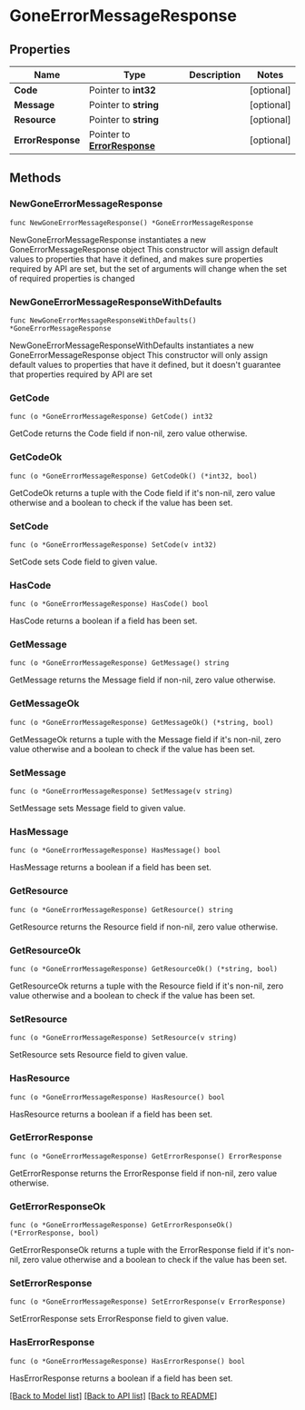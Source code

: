# GoneErrorMessageResponse

## Properties

Name | Type | Description | Notes
------------ | ------------- | ------------- | -------------
**Code** | Pointer to **int32** |  | [optional] 
**Message** | Pointer to **string** |  | [optional] 
**Resource** | Pointer to **string** |  | [optional] 
**ErrorResponse** | Pointer to [**ErrorResponse**](ErrorResponse.md) |  | [optional] 

## Methods

### NewGoneErrorMessageResponse

`func NewGoneErrorMessageResponse() *GoneErrorMessageResponse`

NewGoneErrorMessageResponse instantiates a new GoneErrorMessageResponse object
This constructor will assign default values to properties that have it defined,
and makes sure properties required by API are set, but the set of arguments
will change when the set of required properties is changed

### NewGoneErrorMessageResponseWithDefaults

`func NewGoneErrorMessageResponseWithDefaults() *GoneErrorMessageResponse`

NewGoneErrorMessageResponseWithDefaults instantiates a new GoneErrorMessageResponse object
This constructor will only assign default values to properties that have it defined,
but it doesn't guarantee that properties required by API are set

### GetCode

`func (o *GoneErrorMessageResponse) GetCode() int32`

GetCode returns the Code field if non-nil, zero value otherwise.

### GetCodeOk

`func (o *GoneErrorMessageResponse) GetCodeOk() (*int32, bool)`

GetCodeOk returns a tuple with the Code field if it's non-nil, zero value otherwise
and a boolean to check if the value has been set.

### SetCode

`func (o *GoneErrorMessageResponse) SetCode(v int32)`

SetCode sets Code field to given value.

### HasCode

`func (o *GoneErrorMessageResponse) HasCode() bool`

HasCode returns a boolean if a field has been set.

### GetMessage

`func (o *GoneErrorMessageResponse) GetMessage() string`

GetMessage returns the Message field if non-nil, zero value otherwise.

### GetMessageOk

`func (o *GoneErrorMessageResponse) GetMessageOk() (*string, bool)`

GetMessageOk returns a tuple with the Message field if it's non-nil, zero value otherwise
and a boolean to check if the value has been set.

### SetMessage

`func (o *GoneErrorMessageResponse) SetMessage(v string)`

SetMessage sets Message field to given value.

### HasMessage

`func (o *GoneErrorMessageResponse) HasMessage() bool`

HasMessage returns a boolean if a field has been set.

### GetResource

`func (o *GoneErrorMessageResponse) GetResource() string`

GetResource returns the Resource field if non-nil, zero value otherwise.

### GetResourceOk

`func (o *GoneErrorMessageResponse) GetResourceOk() (*string, bool)`

GetResourceOk returns a tuple with the Resource field if it's non-nil, zero value otherwise
and a boolean to check if the value has been set.

### SetResource

`func (o *GoneErrorMessageResponse) SetResource(v string)`

SetResource sets Resource field to given value.

### HasResource

`func (o *GoneErrorMessageResponse) HasResource() bool`

HasResource returns a boolean if a field has been set.

### GetErrorResponse

`func (o *GoneErrorMessageResponse) GetErrorResponse() ErrorResponse`

GetErrorResponse returns the ErrorResponse field if non-nil, zero value otherwise.

### GetErrorResponseOk

`func (o *GoneErrorMessageResponse) GetErrorResponseOk() (*ErrorResponse, bool)`

GetErrorResponseOk returns a tuple with the ErrorResponse field if it's non-nil, zero value otherwise
and a boolean to check if the value has been set.

### SetErrorResponse

`func (o *GoneErrorMessageResponse) SetErrorResponse(v ErrorResponse)`

SetErrorResponse sets ErrorResponse field to given value.

### HasErrorResponse

`func (o *GoneErrorMessageResponse) HasErrorResponse() bool`

HasErrorResponse returns a boolean if a field has been set.


[[Back to Model list]](../README.md#documentation-for-models) [[Back to API list]](../README.md#documentation-for-api-endpoints) [[Back to README]](../README.md)


